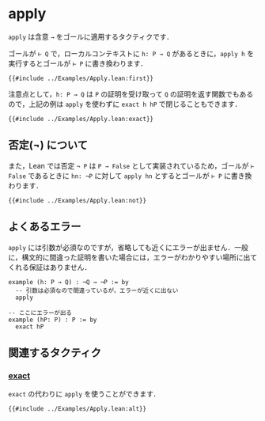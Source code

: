 # apply

`apply` は含意 `→` をゴールに適用するタクティクです．

ゴールが `⊢ Q` で，ローカルコンテキストに `h: P → Q` があるときに，`apply h` を実行するとゴールが `⊢ P` に書き換わります．

```lean
{{#include ../Examples/Apply.lean:first}}
```

注意点として，`h: P → Q` は `P` の証明を受け取って `Q` の証明を返す関数でもあるので，上記の例は `apply` を使わずに `exact h hP` で閉じることもできます．

```lean
{{#include ../Examples/Apply.lean:exact}}
```

## 否定(¬) について

また，Lean では否定 `¬ P` は `P → False` として実装されているため，ゴールが `⊢ False` であるときに `hn: ¬P` に対して `apply hn` とするとゴールが `⊢ P` に書き換わります．

```lean
{{#include ../Examples/Apply.lean:not}}
```

## よくあるエラー

`apply` には引数が必須なのですが，省略しても近くにエラーが出ません．一般に，構文的に間違った証明を書いた場合には，エラーがわかりやすい場所に出てくれる保証はありません．

```lean
example (h: P → Q) : ¬Q → ¬P := by
  -- 引数は必須なので間違っているが，エラーが近くに出ない
  apply

-- ここにエラーが出る
example (hP: P) : P := by
  exact hP
```

## 関連するタクティク

### [exact](./exact.md)

`exact` の代わりに `apply` を使うことができます．

```lean
{{#include ../Examples/Apply.lean:alt}}
```
